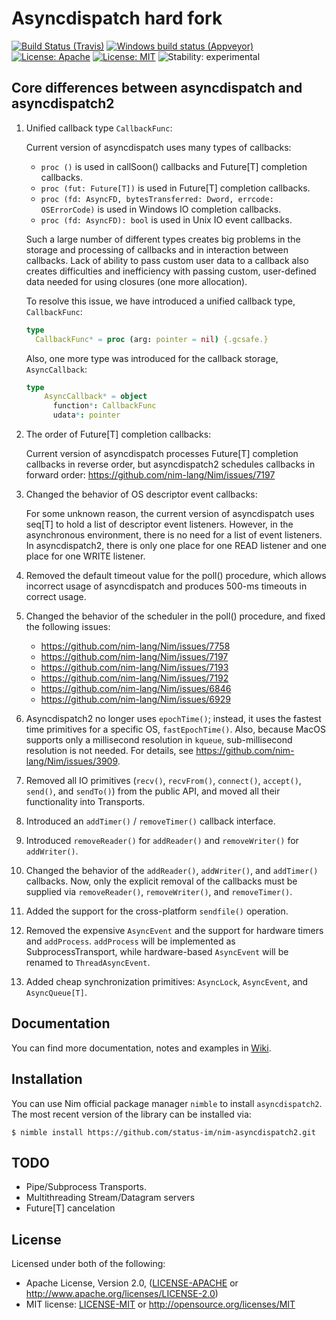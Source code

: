 # Asyncdispatch hard fork
[![Build Status (Travis)](https://img.shields.io/travis/status-im/nim-asyncdispatch2/master.svg?label=Linux%20/%20macOS "Linux/macOS build status (Travis)")](https://travis-ci.org/status-im/nim-asyncdispatch2)
[![Windows build status (Appveyor)](https://img.shields.io/appveyor/ci/nimbus/nim-asyncdispatch2/master.svg?label=Windows "Windows build status (Appveyor)")](https://ci.appveyor.com/project/nimbus/nim-asyncdispatch2)
[![License: Apache](https://img.shields.io/badge/License-Apache%202.0-blue.svg)](https://opensource.org/licenses/Apache-2.0)
[![License: MIT](https://img.shields.io/badge/License-MIT-blue.svg)](https://opensource.org/licenses/MIT)
![Stability: experimental](https://img.shields.io/badge/stability-experimental-orange.svg)

## Core differences between asyncdispatch and asyncdispatch2

1. Unified callback type `CallbackFunc`:

   Current version of asyncdispatch uses many types of callbacks:

   * `proc ()` is used in callSoon() callbacks and Future[T] completion callbacks.
   * `proc (fut: Future[T])` is used in Future[T] completion callbacks.
   * `proc (fd: AsyncFD, bytesTransferred: Dword, errcode: OSErrorCode)` is used in  Windows IO completion callbacks.
   * `proc (fd: AsyncFD): bool` is used in Unix IO event callbacks.

   Such a large number of different types creates big problems in the storage and processing of callbacks and in interaction between callbacks. Lack of ability to pass custom user data to
   a callback also creates difficulties and inefficiency with passing custom, user-defined data needed for using closures (one more allocation).

   To resolve this issue, we have introduced a unified callback type, `CallbackFunc`:

   ```nim
   type
     CallbackFunc* = proc (arg: pointer = nil) {.gcsafe.}
   ```
   Also, one more type was introduced for the callback storage, `AsyncCallback`:

   ```nim
   type
       AsyncCallback* = object
         function*: CallbackFunc
         udata*: pointer
   ```

2. The order of Future[T] completion callbacks:

    Current version of asyncdispatch processes Future[T] completion callbacks in reverse order, but asyncdispatch2 schedules callbacks in forward order: https://github.com/nim-lang/Nim/issues/7197

3. Changed the behavior of OS descriptor event callbacks:

    For some unknown reason, the current version of asyncdispatch uses seq[T] to hold a list of descriptor event listeners. However, in the asynchronous environment, there is no need for a list of event listeners. In asyncdispatch2, there is only one place for one READ listener and one place for one WRITE listener.

4. Removed the default timeout value for the poll() procedure, which allows incorrect usage of asyncdispatch and produces 500-ms timeouts in correct usage.

5. Changed the behavior of the scheduler in the poll() procedure, and fixed the following issues:
   * https://github.com/nim-lang/Nim/issues/7758
   * https://github.com/nim-lang/Nim/issues/7197
   * https://github.com/nim-lang/Nim/issues/7193
   * https://github.com/nim-lang/Nim/issues/7192
   * https://github.com/nim-lang/Nim/issues/6846
   * https://github.com/nim-lang/Nim/issues/6929


6. Asyncdispatch2 no longer uses `epochTime()`; instead, it uses the fastest time primitives for a specific OS, `fastEpochTime()`. Also, because MacOS supports only a millisecond resolution in `kqueue`, sub-millisecond resolution is not needed. For details, see https://github.com/nim-lang/Nim/issues/3909.

7. Removed all IO primitives (`recv()`, `recvFrom()`, `connect()`, `accept()`, `send()`, and `sendTo()`) from the public API, and moved all their functionality into Transports.

8. Introduced an `addTimer()` / `removeTimer()` callback interface.

9. Introduced `removeReader()` for `addReader()` and `removeWriter()` for `addWriter()`.

10. Changed the behavior of the `addReader()`, `addWriter()`, and `addTimer()` callbacks. Now, only the explicit removal of the callbacks must be supplied via `removeReader()`, `removeWriter()`, and `removeTimer()`.

11. Added the support for the cross-platform `sendfile()` operation.

12. Removed the expensive `AsyncEvent` and the support for hardware timers and `addProcess`. `addProcess` will be implemented as SubprocessTransport, while hardware-based `AsyncEvent` will be renamed to `ThreadAsyncEvent`.

13. Added cheap synchronization primitives: `AsyncLock`, `AsyncEvent`, and `AsyncQueue[T]`.

## Documentation
You can find more documentation, notes and examples in [Wiki](https://github.com/status-im/nim-asyncdispatch2/wiki).

## Installation
You can use Nim official package manager `nimble` to install `asyncdispatch2`. The most recent version of the library can be installed via:

```
$ nimble install https://github.com/status-im/nim-asyncdispatch2.git
```

## TODO
  * Pipe/Subprocess Transports.
  * Multithreading Stream/Datagram servers
  * Future[T] cancelation

## License

Licensed under both of the following:

 * Apache License, Version 2.0, ([LICENSE-APACHE](LICENSE-APACHE) or http://www.apache.org/licenses/LICENSE-2.0)
 * MIT license: [LICENSE-MIT](LICENSE-MIT) or http://opensource.org/licenses/MIT
